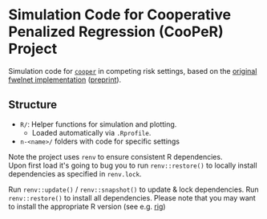 # Simulation Code for Cooperative Penalized Regression (CooPeR) Project

Simulation code for [`cooper`](https://github.com/jemus42/cooper) in competing
risk settings, based on the [original fwelnet implementation](https://github.com/kjytay/fwelnet/)
([preprint](https://arxiv.org/pdf/2006.01395.pdf)).

## Structure

- `R/`: Helper functions for simulation and plotting. 
   - Loaded automatically via `.Rprofile`.
- `n-<name>/` folders with code for specific settings

Note the project uses `renv` to ensure consistent R dependencies.  
Upon first load it's going to bug you to run `renv::restore()` to locally 
install dependencies as specified in `renv.lock`.

Run `renv::update()` / `renv::snapshot()` to update & lock dependencies.
Run `renv::restore()` to install all dependencies.
Please note that you may want to install the appropriate R version (see e.g. [rig](https://github.com/r-lib/rig))
